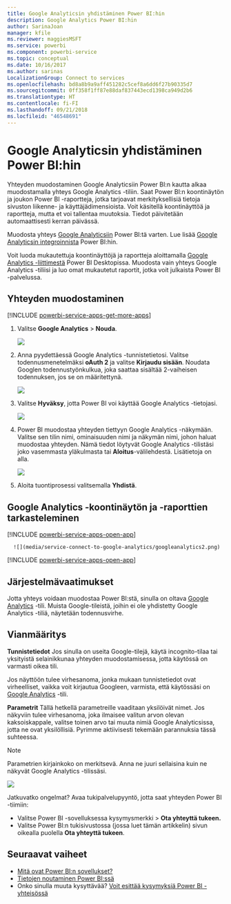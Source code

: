 ```yaml
---
title: Google Analyticsin yhdistäminen Power BI:hin
description: Google Analytics Power BI:hin
author: SarinaJoan
manager: kfile
ms.reviewer: maggiesMSFT
ms.service: powerbi
ms.component: powerbi-service
ms.topic: conceptual
ms.date: 10/16/2017
ms.author: sarinas
LocalizationGroup: Connect to services
ms.openlocfilehash: bd8a8b9a9aff451282c5cef8a6dd6f27b90335d7
ms.sourcegitcommit: 0ff358f1ff87e88daf837443ecd1398ca949d2b6
ms.translationtype: HT
ms.contentlocale: fi-FI
ms.lasthandoff: 09/21/2018
ms.locfileid: "46548691"
---
```

# <a name="connect-to-google-analytics-with-power-bi"></a>Google Analyticsin yhdistäminen Power BI:hin
Yhteyden muodostaminen Google Analyticsiin Power BI:n kautta alkaa muodostamalla yhteys Google Analytics -tiliin. Saat Power BI:n koontinäytön ja joukon Power BI -raportteja, jotka tarjoavat merkityksellisiä tietoja sivuston liikenne- ja käyttäjädimensioista. Voit käsitellä koontinäyttöä ja raportteja, mutta et voi tallentaa muutoksia. Tiedot päivitetään automaattisesti kerran päivässä.

Muodosta yhteys [Google Analyticsiin](https://app.powerbi.com/getdata/services/google-analytics) Power BI:tä varten. Lue lisää [Google Analyticsin integroinnista](https://powerbi.microsoft.com/integrations/google-analytics) Power BI:hin.

Voit luoda mukautettuja koontinäyttöjä ja raportteja aloittamalla [Google Analytics -liittimestä](service-google-analytics-connector.md) Power BI Desktopissa. Muodosta vain yhteys Google Analytics -tiliisi ja luo omat mukautetut raportit, jotka voit julkaista Power BI -palvelussa.

## <a name="how-to-connect"></a>Yhteyden muodostaminen
[!INCLUDE [powerbi-service-apps-get-more-apps](./includes/powerbi-service-apps-get-more-apps.md)]

1. Valitse **Google Analytics** \> **Nouda**.
   
   ![](media/service-connect-to-google-analytics/ga.png)
2. Anna pyydettäessä Google Analytics -tunnistetietosi. Valitse todennusmenetelmäksi **oAuth 2** ja valitse **Kirjaudu sisään**. Noudata Googlen todennustyönkulkua, joka saattaa sisältää 2-vaiheisen todennuksen, jos se on määritettynä.
   
   ![](media/service-connect-to-google-analytics/creds.png)
3. Valitse **Hyväksy**, jotta Power BI voi käyttää Google Analytics -tietojasi.
   
   ![](media/service-connect-to-google-analytics/googleanalytics.png)
4. Power BI muodostaa yhteyden tiettyyn Google Analytics -näkymään. Valitse sen tilin nimi, ominaisuuden nimi ja näkymän nimi, johon haluat muodostaa yhteyden. Nämä tiedot löytyvät Google Analytics -tilistäsi joko vasemmasta yläkulmasta tai **Aloitus**-välilehdestä. Lisätietoja on alla. 
   
   ![](media/service-connect-to-google-analytics/params2.png)
5. Aloita tuontiprosessi valitsemalla **Yhdistä**. 

## <a name="view-the-google-analytics-dashboard-and-reports"></a>Google Analytics -koontinäytön ja -raporttien tarkasteleminen
[!INCLUDE [powerbi-service-apps-open-app](./includes/powerbi-service-apps-open-app.md)]

      ![](media/service-connect-to-google-analytics/googleanalytics2.png)

[!INCLUDE [powerbi-service-apps-open-app](./includes/powerbi-service-apps-what-now.md)]

## <a name="system-requirements"></a>Järjestelmävaatimukset
Jotta yhteys voidaan muodostaa Power BI:stä, sinulla on oltava [Google Analytics](https://www.google.com/analytics/) -tili. Muista Google-tileistä, joihin ei ole yhdistetty Google Analytics -tiliä, näytetään todennusvirhe.

## <a name="troubleshooting"></a>Vianmääritys
**Tunnistetiedot** Jos sinulla on useita Google-tilejä, käytä incognito-tilaa tai yksityistä selainikkunaa yhteyden muodostamisessa, jotta käytössä on varmasti oikea tili.

Jos näyttöön tulee virhesanoma, jonka mukaan tunnistetiedot ovat virheelliset, vaikka voit kirjautua Googleen, varmista, että käytössäsi on [Google Analytics](https://www.google.com/analytics/) -tili.

**Parametrit** Tällä hetkellä parametreille vaaditaan yksilöivät nimet. Jos näkyviin tulee virhesanoma, joka ilmaisee valitun arvon olevan kaksoiskappale, valitse toinen arvo tai muuta nimiä Google Analyticsissa, jotta ne ovat yksilöllisiä. Pyrimme aktiivisesti tekemään parannuksia tässä suhteessa.

>[!NOTE]
>Parametrien kirjainkoko on merkitsevä. Anna ne juuri sellaisina kuin ne näkyvät Google Analytics -tilissäsi.

![](media/service-connect-to-google-analytics/pbi_googleanalytics1.png)

Jatkuvatko ongelmat? Avaa tukipalvelupyyntö, jotta saat yhteyden Power BI -tiimiin:

* Valitse Power BI -sovelluksessa kysymysmerkki \> **Ota yhteyttä tukeen.**
* Valitse Power BI:n tukisivustossa (jossa luet tämän artikkelin) sivun oikealla puolella **Ota yhteyttä tukeen**.

## <a name="next-steps"></a>Seuraavat vaiheet
* [Mitä ovat Power BI:n sovellukset?](consumer/end-user-apps.md)
* [Tietojen noutaminen Power BI:ssä](service-get-data.md)
* Onko sinulla muuta kysyttävää? [Voit esittää kysymyksiä Power BI -yhteisössä](http://community.powerbi.com/)

